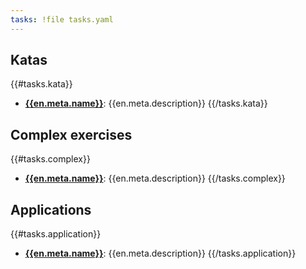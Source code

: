 ```yaml
---
tasks: !file tasks.yaml
---
```


## Katas

{{#tasks.kata}}
- **[{{en.meta.name}}](#!/../tasks/{{id}}/task.en.md)**: {{en.meta.description}}
{{/tasks.kata}}

## Complex exercises

{{#tasks.complex}}
- **[{{en.meta.name}}](#!/../tasks/{{id}}/task.en.md)**: {{en.meta.description}}
{{/tasks.complex}}

## Applications

{{#tasks.application}}
- **[{{en.meta.name}}](#!/../tasks/{{id}}/task.en.md)**: {{en.meta.description}}
{{/tasks.application}}
